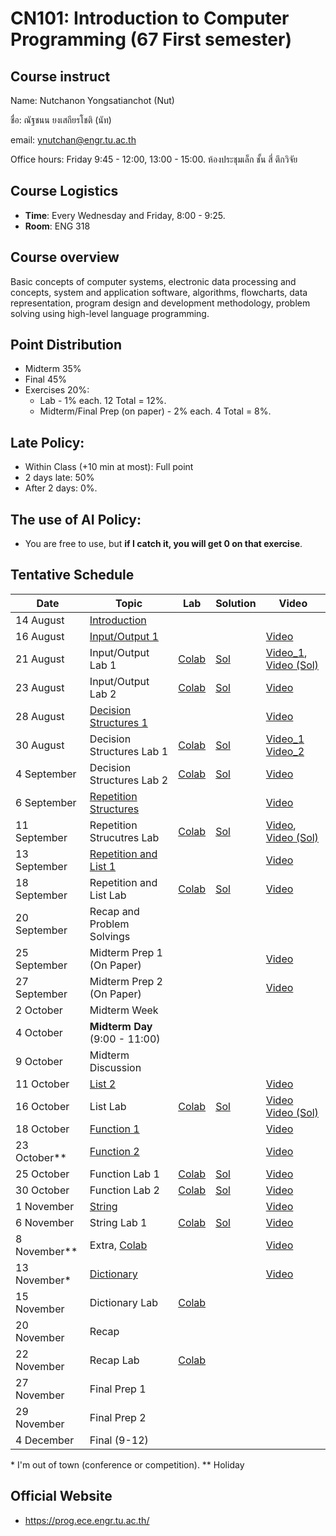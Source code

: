 # CN101: Introduction to Computer Programming (67 First semester)

## Course instruct

Name: Nutchanon Yongsatianchot (Nut)

ชื่อ: ณัฐชนน ยงเสถียรโชติ (นัท)

email: ynutchan@engr.tu.ac.th

Office hours: Friday 9:45 - 12:00, 13:00 - 15:00. ห้องประชุมเล็ก ชั้น สี่ ตึกวิจัย

## Course Logistics

- **Time**: Every Wednesday and Friday, 8:00 - 9:25.
- **Room**: ENG 318

## Course overview 
Basic concepts of computer systems, electronic data processing and concepts, system and application software, algorithms, flowcharts, data representation, program design and development methodology, problem solving using high-level language programming. 

## Point Distribution

- Midterm 35%
- Final 45%
- Exercises 20%:
  - Lab - 1% each. 12 Total = 12%.
  - Midterm/Final Prep (on paper) - 2% each. 4 Total = 8%.

## Late Policy:
- Within Class (+10 min at most): Full point
- 2 days late: 50%
- After 2 days: 0%.

## The use of AI Policy:
- You are free to use, but **if I catch it, you will get 0 on that exercise**. 

## Tentative Schedule

|   Date  |  Topic  |  Lab  |  Solution | Video |
| ------- | ------- |  --------  | ----- | -------- |
| 14 August   | [Introduction](https://docs.google.com/presentation/d/1sIAfe80t6zPb-sNDubTu1CVNVD18OFfe98GSjHUtFLQ/edit?usp=sharing)             |             |  |  |
| 16 August   | [Input/Output 1](https://colab.research.google.com/github/yongsa-nut/TU_CN101_67-1/blob/main/Chapter_2_Input_Processing_and_Output.ipynb)    |     |  | [Video](https://tuipied-my.sharepoint.com/:v:/g/personal/nutchany_tu_ac_th/EUKoRH25qLFBiwYOuj4x5iEB6ls9NDpjXqs79sKQ3ScyOA?nav=eyJyZWZlcnJhbEluZm8iOnsicmVmZXJyYWxBcHAiOiJTdHJlYW1XZWJBcHAiLCJyZWZlcnJhbFZpZXciOiJTaGFyZURpYWxvZy1MaW5rIiwicmVmZXJyYWxBcHBQbGF0Zm9ybSI6IldlYiIsInJlZmVycmFsTW9kZSI6InZpZXcifX0%3D&e=Yl0e6A)  |
| 21 August   | Input/Output Lab 1       |  [Colab](https://colab.research.google.com/github/yongsa-nut/TU_CN101_67-1/blob/main/Input_Output_Lab1.ipynb)    | [Sol](https://colab.research.google.com/github/yongsa-nut/TU_CN101_67-1/blob/main/Input_Output_Lab1_(Sol).ipynb) | [Video_1](https://tuipied-my.sharepoint.com/:v:/g/personal/nutchany_tu_ac_th/EaVRioAcxmdHoiW4M2wEP30Bc98GhS072xMa-L6aE80oiQ?e=Ycb0IE&nav=eyJyZWZlcnJhbEluZm8iOnsicmVmZXJyYWxBcHAiOiJTdHJlYW1XZWJBcHAiLCJyZWZlcnJhbFZpZXciOiJTaGFyZURpYWxvZy1MaW5rIiwicmVmZXJyYWxBcHBQbGF0Zm9ybSI6IldlYiIsInJlZmVycmFsTW9kZSI6InZpZXcifX0%3D), [Video (Sol)](https://tuipied-my.sharepoint.com/:v:/g/personal/nutchany_tu_ac_th/Eas1o7KtyVVDg8WaXULZPtUBkh__qjcHX8--gKAJnYWlpg?e=9Y557F&nav=eyJyZWZlcnJhbEluZm8iOnsicmVmZXJyYWxBcHAiOiJTdHJlYW1XZWJBcHAiLCJyZWZlcnJhbFZpZXciOiJTaGFyZURpYWxvZy1MaW5rIiwicmVmZXJyYWxBcHBQbGF0Zm9ybSI6IldlYiIsInJlZmVycmFsTW9kZSI6InZpZXcifX0%3D)  |
| 23 August   | Input/Output Lab 2          |   [Colab](https://colab.research.google.com/github/yongsa-nut/TU_CN101_67-1/blob/main/Input_Output_Lab2.ipynb)          | [Sol](https://colab.research.google.com/github/yongsa-nut/TU_CN101_67-1/blob/main/Input_Output_Lab2_(Sol).ipynb)  | [Video](https://tuipied-my.sharepoint.com/:v:/g/personal/nutchany_tu_ac_th/EUAZRSupPQ1EpyaUJdGdB9UBpQNF2uMFVjs1ZG-sohyS-A?e=IYWxds&nav=eyJyZWZlcnJhbEluZm8iOnsicmVmZXJyYWxBcHAiOiJTdHJlYW1XZWJBcHAiLCJyZWZlcnJhbFZpZXciOiJTaGFyZURpYWxvZy1MaW5rIiwicmVmZXJyYWxBcHBQbGF0Zm9ybSI6IldlYiIsInJlZmVycmFsTW9kZSI6InZpZXcifX0%3D) |
| 28 August   | [Decision Structures 1](https://colab.research.google.com/github/yongsa-nut/TU_CN101_67-1/blob/main/Chapter_3_Decision_Structures_and_Boolean_Logic.ipynb) |   |  | [Video](https://tuipied-my.sharepoint.com/:v:/g/personal/nutchany_tu_ac_th/EQXuKAnxalNAqAGciPkPmOwBjb2ZD7f036z5OFVZYLzJsA?e=KFjaGB&nav=eyJyZWZlcnJhbEluZm8iOnsicmVmZXJyYWxBcHAiOiJTdHJlYW1XZWJBcHAiLCJyZWZlcnJhbFZpZXciOiJTaGFyZURpYWxvZy1MaW5rIiwicmVmZXJyYWxBcHBQbGF0Zm9ybSI6IldlYiIsInJlZmVycmFsTW9kZSI6InZpZXcifX0%3D) |
| 30 August   | Decision Structures Lab 1     | [Colab](https://colab.research.google.com/github/yongsa-nut/TU_CN101_67-1/blob/main/Decision_Structure_Lab1_TH.ipynb)  | [Sol](https://colab.research.google.com/github/yongsa-nut/TU_CN101_67-1/blob/main/Decision_Structure_Lab1_TH_(Sol).ipynb) | [Video_1](https://tuipied-my.sharepoint.com/:v:/g/personal/nutchany_tu_ac_th/EfXyavUoUPFAjjiHQEgL9P0B2R6Cq-7ltcviqCd2VM1lKw?e=W0ibKj&nav=eyJyZWZlcnJhbEluZm8iOnsicmVmZXJyYWxBcHAiOiJTdHJlYW1XZWJBcHAiLCJyZWZlcnJhbFZpZXciOiJTaGFyZURpYWxvZy1MaW5rIiwicmVmZXJyYWxBcHBQbGF0Zm9ybSI6IldlYiIsInJlZmVycmFsTW9kZSI6InZpZXcifX0%3D) [Video_2](https://tuipied-my.sharepoint.com/:v:/g/personal/nutchany_tu_ac_th/EcMc3mhNOjxChIT7K03-idQBleLfd1T0lGZmDWO8w1m9LQ?e=JpzSiF&nav=eyJyZWZlcnJhbEluZm8iOnsicmVmZXJyYWxBcHAiOiJTdHJlYW1XZWJBcHAiLCJyZWZlcnJhbFZpZXciOiJTaGFyZURpYWxvZy1MaW5rIiwicmVmZXJyYWxBcHBQbGF0Zm9ybSI6IldlYiIsInJlZmVycmFsTW9kZSI6InZpZXcifX0%3D) |
| 4 September | Decision Structures Lab 2 | [Colab](https://colab.research.google.com/github/yongsa-nut/TU_CN101_67-1/blob/main/Decision_Structures_Lab_2_TH.ipynb) | [Sol](https://colab.research.google.com/github/yongsa-nut/TU_CN101_67-1/blob/main/Decision_Structures_Lab_2_TH_(Sol).ipynb)  | [Video](https://tuipied-my.sharepoint.com/:v:/g/personal/nutchany_tu_ac_th/ER6sN43o14RAutB2JpPdkdcBD8UxntjyWlRWFy8hxH26VA?nav=eyJyZWZlcnJhbEluZm8iOnsicmVmZXJyYWxBcHAiOiJTdHJlYW1XZWJBcHAiLCJyZWZlcnJhbFZpZXciOiJTaGFyZURpYWxvZy1MaW5rIiwicmVmZXJyYWxBcHBQbGF0Zm9ybSI6IldlYiIsInJlZmVycmFsTW9kZSI6InZpZXcifX0%3D&e=NGzM7D) |
| 6 September | [Repetition Structures](https://colab.research.google.com/github/yongsa-nut/TU_CN101_67-1/blob/main/Chapter_4_Repitition_Structures.ipynb) |     |  | [Video](https://tuipied-my.sharepoint.com/:v:/g/personal/nutchany_tu_ac_th/ETW_OTdq21hDqP3lc9_glJUBkPyTtLA9mSEdhf07PKRbdA?nav=eyJyZWZlcnJhbEluZm8iOnsicmVmZXJyYWxBcHAiOiJTdHJlYW1XZWJBcHAiLCJyZWZlcnJhbFZpZXciOiJTaGFyZURpYWxvZy1MaW5rIiwicmVmZXJyYWxBcHBQbGF0Zm9ybSI6IldlYiIsInJlZmVycmFsTW9kZSI6InZpZXcifX0%3D&e=2TjBMe) |
| 11 September | Repetition Strucutres Lab    | [Colab](https://colab.research.google.com/github/yongsa-nut/TU_CN101_67-1/blob/main/Repetition_Strucutres_Lab_1.ipynb)  | [Sol](https://colab.research.google.com/github/yongsa-nut/TU_CN101_67-1/blob/main/Repetition_Strucutres_Lab_1_(sol).ipynb)  | [Video](https://tuipied-my.sharepoint.com/:v:/g/personal/nutchany_tu_ac_th/ET84xo-ALUVFtrneM9D2mRYBCltUZ1I4JkeeXoT3Knew2Q?nav=eyJyZWZlcnJhbEluZm8iOnsicmVmZXJyYWxBcHAiOiJTdHJlYW1XZWJBcHAiLCJyZWZlcnJhbFZpZXciOiJTaGFyZURpYWxvZy1MaW5rIiwicmVmZXJyYWxBcHBQbGF0Zm9ybSI6IldlYiIsInJlZmVycmFsTW9kZSI6InZpZXcifX0%3D&e=JSldbb), [Video (Sol)](https://tuipied-my.sharepoint.com/:v:/g/personal/nutchany_tu_ac_th/ESHKNFFUw6BPjMpQvomq6cEBxgc9fFsq3i5qkLle7kZxqw?e=9lqQhD&nav=eyJyZWZlcnJhbEluZm8iOnsicmVmZXJyYWxBcHAiOiJTdHJlYW1XZWJBcHAiLCJyZWZlcnJhbFZpZXciOiJTaGFyZURpYWxvZy1MaW5rIiwicmVmZXJyYWxBcHBQbGF0Zm9ybSI6IldlYiIsInJlZmVycmFsTW9kZSI6InZpZXcifX0%3D) |
| 13 September | [Repetition and List 1](https://colab.research.google.com/github/yongsa-nut/TU_CN101_67-1/blob/main/Chapter_5_List_and_Tuple.ipynb)  |    |  | [Video](https://tuipied-my.sharepoint.com/:v:/g/personal/nutchany_tu_ac_th/EcMpSXowhNtCgv_pHg5cSGQBX_HpzBQ52SXGrqfGSYljNA?e=pdV07i&nav=eyJyZWZlcnJhbEluZm8iOnsicmVmZXJyYWxBcHAiOiJTdHJlYW1XZWJBcHAiLCJyZWZlcnJhbFZpZXciOiJTaGFyZURpYWxvZy1MaW5rIiwicmVmZXJyYWxBcHBQbGF0Zm9ybSI6IldlYiIsInJlZmVycmFsTW9kZSI6InZpZXcifX0%3D)  |
| 18 September | Repetition and List Lab  | [Colab](https://colab.research.google.com/github/yongsa-nut/TU_CN101_67-1/blob/main/Repetition_Structure_and_List_Lab_v2.ipynb)   | [Sol](https://colab.research.google.com/github/yongsa-nut/TU_CN101_67-1/blob/main/Repetition_Structure_and_List_Lab_v2_(sol).ipynb)  | [Video](https://tuipied-my.sharepoint.com/:v:/g/personal/nutchany_tu_ac_th/EUEykptSa1dMjAtZahs5lisBXa_BDtiIOqqC5BEiPApjfw?e=7h2Fb1&nav=eyJyZWZlcnJhbEluZm8iOnsicmVmZXJyYWxBcHAiOiJTdHJlYW1XZWJBcHAiLCJyZWZlcnJhbFZpZXciOiJTaGFyZURpYWxvZy1MaW5rIiwicmVmZXJyYWxBcHBQbGF0Zm9ybSI6IldlYiIsInJlZmVycmFsTW9kZSI6InZpZXcifX0%3D) |
| 20 September | Recap and Problem Solvings |          |  |  |
| 25 September | Midterm Prep 1 (On Paper)   |   |  | [Video](https://tuipied-my.sharepoint.com/:v:/g/personal/nutchany_tu_ac_th/EdkaghQEk1dNuJmurN_DVNYBo_FR-b7CnZnnenDkfy_SzA?nav=eyJyZWZlcnJhbEluZm8iOnsicmVmZXJyYWxBcHAiOiJTdHJlYW1XZWJBcHAiLCJyZWZlcnJhbFZpZXciOiJTaGFyZURpYWxvZy1MaW5rIiwicmVmZXJyYWxBcHBQbGF0Zm9ybSI6IldlYiIsInJlZmVycmFsTW9kZSI6InZpZXcifX0%3D&e=Qklnym) |
| 27 September | Midterm Prep 2 (On Paper)   |   |  | [Video](https://tuipied-my.sharepoint.com/:v:/g/personal/nutchany_tu_ac_th/EamMdY8a2tFAp7QZVfW6_vsBSwtt0IcDY1nbCXYBt4aPXQ?e=2Plb80&nav=eyJyZWZlcnJhbEluZm8iOnsicmVmZXJyYWxBcHAiOiJTdHJlYW1XZWJBcHAiLCJyZWZlcnJhbFZpZXciOiJTaGFyZURpYWxvZy1MaW5rIiwicmVmZXJyYWxBcHBQbGF0Zm9ybSI6IldlYiIsInJlZmVycmFsTW9kZSI6InZpZXcifX0%3D) |
| 2 October | Midterm Week     |             |   |   |
| 4 October | **Midterm Day** (9:00 - 11:00)    |      |   |   |
| 9 October |  Midterm Discussion |         |   |   |
| 11 October | [List 2](https://colab.research.google.com/github/yongsa-nut/TU_CN101_67-1/blob/main/Chapter_5_List_and_Tuple.ipynb)    |             |   | [Video](https://tuipied-my.sharepoint.com/:v:/g/personal/nutchany_tu_ac_th/EV9-DfcXQ2hCvqcyDlQAJ6cBHb3MZZaSt-wJEm8scGhcjg?e=sxWDDk&nav=eyJyZWZlcnJhbEluZm8iOnsicmVmZXJyYWxBcHAiOiJTdHJlYW1XZWJBcHAiLCJyZWZlcnJhbFZpZXciOiJTaGFyZURpYWxvZy1MaW5rIiwicmVmZXJyYWxBcHBQbGF0Zm9ybSI6IldlYiIsInJlZmVycmFsTW9kZSI6InZpZXcifX0%3D)  |
| 16 October | List Lab       |  [Colab](https://colab.research.google.com/github/yongsa-nut/TU_CN101_67-1/blob/main/List_Lab.ipynb)    | [Sol](https://colab.research.google.com/github/yongsa-nut/TU_CN101_67-1/blob/main/List_Lab_(sol).ipynb)  | [Video](https://tuipied-my.sharepoint.com/:v:/g/personal/nutchany_tu_ac_th/EXjmK4hdu_BMjGXFlxSxBGwBCNNj44UjdSJEqZLtvVDjrw?e=v5p0JF&nav=eyJyZWZlcnJhbEluZm8iOnsicmVmZXJyYWxBcHAiOiJTdHJlYW1XZWJBcHAiLCJyZWZlcnJhbFZpZXciOiJTaGFyZURpYWxvZy1MaW5rIiwicmVmZXJyYWxBcHBQbGF0Zm9ybSI6IldlYiIsInJlZmVycmFsTW9kZSI6InZpZXcifX0%3D) [Video (Sol)](https://tuipied-my.sharepoint.com/:v:/g/personal/nutchany_tu_ac_th/EccBnCI10zNJtwT4-XpdCmABBHHZecmkn9h4--tb1bAnkw?e=LGcvar&nav=eyJyZWZlcnJhbEluZm8iOnsicmVmZXJyYWxBcHAiOiJTdHJlYW1XZWJBcHAiLCJyZWZlcnJhbFZpZXciOiJTaGFyZURpYWxvZy1MaW5rIiwicmVmZXJyYWxBcHBQbGF0Zm9ybSI6IldlYiIsInJlZmVycmFsTW9kZSI6InZpZXcifX0%3D)  |
| 18 October | [Function 1](https://colab.research.google.com/github/yongsa-nut/TU_CN101_67-1/blob/main/Chapter_5_Function.ipynb)      |            |    |  [Video](https://tuipied-my.sharepoint.com/:v:/g/personal/nutchany_tu_ac_th/EQKj_IpZESZKk1-JtDMBujsBoX0-g0pqnQKE2AdsLunV7w?e=g4wjD8&nav=eyJyZWZlcnJhbEluZm8iOnsicmVmZXJyYWxBcHAiOiJTdHJlYW1XZWJBcHAiLCJyZWZlcnJhbFZpZXciOiJTaGFyZURpYWxvZy1MaW5rIiwicmVmZXJyYWxBcHBQbGF0Zm9ybSI6IldlYiIsInJlZmVycmFsTW9kZSI6InZpZXcifX0%3D)   |
| 23 October** | [Function 2](https://colab.research.google.com/github/yongsa-nut/TU_CN101_67-1/blob/main/Chapter_5_Function.ipynb)       |            |   | [Video](https://tuipied-my.sharepoint.com/:v:/g/personal/nutchany_tu_ac_th/EeIMU40GduhOtzlUZktB9LIBUdG2xog4YiLXrdITktd1sQ?e=KXVrM2&nav=eyJyZWZlcnJhbEluZm8iOnsicmVmZXJyYWxBcHAiOiJTdHJlYW1XZWJBcHAiLCJyZWZlcnJhbFZpZXciOiJTaGFyZURpYWxvZy1MaW5rIiwicmVmZXJyYWxBcHBQbGF0Zm9ybSI6IldlYiIsInJlZmVycmFsTW9kZSI6InZpZXcifX0%3D)    |
| 25 October | Function Lab 1   |  [Colab](https://colab.research.google.com/github/yongsa-nut/TU_CN101_67-1/blob/main/Function_Lab1.ipynb)   | [Sol](https://colab.research.google.com/github/yongsa-nut/TU_CN101_67-1/blob/main/Function_Lab1_(Sol).ipynb)  | [Video](https://tuipied-my.sharepoint.com/:v:/g/personal/nutchany_tu_ac_th/EUBsFA4EghtKkvFl9DAzUm4B0771WhkrJnMPntkD5ZRM7g?e=xATQfs&nav=eyJyZWZlcnJhbEluZm8iOnsicmVmZXJyYWxBcHAiOiJTdHJlYW1XZWJBcHAiLCJyZWZlcnJhbFZpZXciOiJTaGFyZURpYWxvZy1MaW5rIiwicmVmZXJyYWxBcHBQbGF0Zm9ybSI6IldlYiIsInJlZmVycmFsTW9kZSI6InZpZXcifX0%3D) |
| 30 October | Function Lab 2   |  [Colab](https://colab.research.google.com/github/yongsa-nut/TU_CN101_67-1/blob/main/Function_Lab_2.ipynb)   | [Sol](https://colab.research.google.com/github/yongsa-nut/TU_CN101_67-1/blob/main/Function_Lab_2_(sol).ipynb)   | [Video](https://tuipied-my.sharepoint.com/:v:/g/personal/nutchany_tu_ac_th/EaMVTTr6qlNKlhGoUacacAUBJhpigwctfDeW_BlZzkqVEQ?e=V3zat2&nav=eyJyZWZlcnJhbEluZm8iOnsicmVmZXJyYWxBcHAiOiJTdHJlYW1XZWJBcHAiLCJyZWZlcnJhbFZpZXciOiJTaGFyZURpYWxvZy1MaW5rIiwicmVmZXJyYWxBcHBQbGF0Zm9ybSI6IldlYiIsInJlZmVycmFsTW9kZSI6InZpZXcifX0%3D)   |
| 1 November | [String](https://colab.research.google.com/github/yongsa-nut/TU_CN101_67-1/blob/main/Chapter_7_Strings.ipynb)           |             |   | [Video](https://tuipied-my.sharepoint.com/:v:/g/personal/nutchany_tu_ac_th/ERkj_dUNrSNIpzLxVwlyf-oBc8bZgpk6zTVxucEibB8BwQ?e=ds2Scl&nav=eyJyZWZlcnJhbEluZm8iOnsicmVmZXJyYWxBcHAiOiJTdHJlYW1XZWJBcHAiLCJyZWZlcnJhbFZpZXciOiJTaGFyZURpYWxvZy1MaW5rIiwicmVmZXJyYWxBcHBQbGF0Zm9ybSI6IldlYiIsInJlZmVycmFsTW9kZSI6InZpZXcifX0%3D)  |
| 6 November | String Lab 1     |  [Colab](https://colab.research.google.com/github/yongsa-nut/TU_CN101_67-1/blob/main/String_Lab_1.ipynb)    | [Sol](https://colab.research.google.com/github/yongsa-nut/TU_CN101_67-1/blob/main/String_Lab_1_(sol).ipynb)  | [Video](https://tuipied-my.sharepoint.com/:v:/g/personal/nutchany_tu_ac_th/EdPRzXs9RkZBsbHBH6IOB5cBT6vAAyKMqTyiPzt5oSHCjw?e=SfGQsa&nav=eyJyZWZlcnJhbEluZm8iOnsicmVmZXJyYWxBcHAiOiJTdHJlYW1XZWJBcHAiLCJyZWZlcnJhbFZpZXciOiJTaGFyZURpYWxvZy1MaW5rIiwicmVmZXJyYWxBcHBQbGF0Zm9ybSI6IldlYiIsInJlZmVycmFsTW9kZSI6InZpZXcifX0%3D)  |
| 8 November** | Extra, [Colab](https://colab.research.google.com/github/yongsa-nut/TU_CN101_67-1/blob/main/Extra.ipynb)    |     |   | [Video](https://tuipied-my.sharepoint.com/:v:/g/personal/nutchany_tu_ac_th/EbU3jNGuLjRKqvZBzVHPaxwBfUswj9XV0cbkS23Szljdew?e=eWEwCv&nav=eyJyZWZlcnJhbEluZm8iOnsicmVmZXJyYWxBcHAiOiJTdHJlYW1XZWJBcHAiLCJyZWZlcnJhbFZpZXciOiJTaGFyZURpYWxvZy1MaW5rIiwicmVmZXJyYWxBcHBQbGF0Zm9ybSI6IldlYiIsInJlZmVycmFsTW9kZSI6InZpZXcifX0%3D)  |
| 13 November* | [Dictionary](https://colab.research.google.com/github/yongsa-nut/TU_CN101_67-1/blob/main/Dictionary.ipynb)    |             |   | [Video](https://tuipied.sharepoint.com/sites/Section_D3AB9CAE-FB23-478C-A2BC-FEC08C47E1FC/Shared%20Documents/General/Recordings/CN101%20-%2011_13_2024-20241113_080011-Meeting%20Recording.mp4?web=1&referrer=Teams.TEAMS-ELECTRON&referrerScenario=MeetingChicletGetLink.view)  |
| 15 November | Dictionary Lab |  [Colab](https://colab.research.google.com/github/yongsa-nut/TU_CN101_67-1/blob/main/Dictionary_Lab.ipynb)    |   |   |
| 20 November | Recap      |            |   |   |
| 22 November | Recap Lab  | [Colab](https://colab.research.google.com/github/yongsa-nut/TU_CN101_67-1/blob/main/Recap_Lab.ipynb)     |   |   |
| 27 November | Final Prep 1     |     |   |   |
| 29 November | Final Prep 2     |      |   |   |
| 4 December  | Final (9-12)     |             |  |   |

\* I'm out of town (conference or competition).
\** Holiday

## Official Website 
- https://prog.ece.engr.tu.ac.th/

